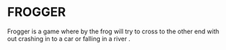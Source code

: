 # FROGGER
 Frogger is a game where by the frog will try to cross to the other end with out  crashing in to a car or falling  in a river .
